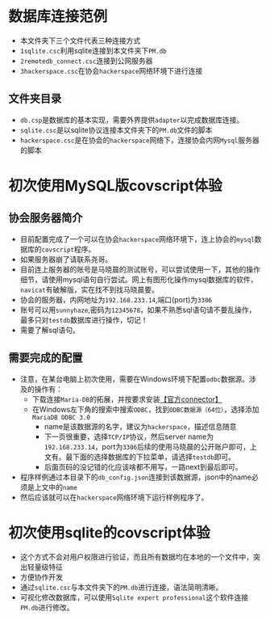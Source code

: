 # 数据库连接范例
+ 本文件夹下三个文件代表三种连接方式
+ `1sqlite.csc`利用sqlite连接到本文件夹下`PM.db`
+ `2remotedb_connect.csc`连接到公网服务器
+ `3hackerspace.csc`在协会`hackerspace`网络环境下进行连接
## 文件夹目录
+ `db.csp`是数据库的基本实现，需要外界提供`adapter`以完成数据库连接。
+ `sqlite.csc`是以sqlite协议连接本文件夹下的`PM.db`文件的脚本
+ `hackerspace.csc`是在协会的`hackerspace`网络下，连接协会内网`Mysql`服务器的脚本
# 初次使用MySQL版covscript体验
## 协会服务器简介
+ 目前配置完成了一个可以在协会`hackerspace`网络环境下，连上协会的`mysql`数据库的`covscript`程序。
+ 如果服务器崩了请联系尧哥。
+ 目前连上服务器的账号是马晓晨的测试账号，可以尝试使用一下，其他的操作细节，请使用mysql语句自行尝试。网上有图形化操作mysql数据库的软件，`navicat`有破解版，实在找不到找马晓晨要。
+ 协会的服务器，内网地址为`192.168.233.14`,端口(port)为`3306`
+ 账号可以用`sunnyhaze`,密码为`12345678`，如果不熟悉sql语句请不要乱操作，最多只对`testdb`数据库进行操作，切记！
+ 需要了解sql语句。
## 需要完成的配置
+ 注意，在某台电脑上初次使用，需要在Windows环境下配置`odbc`数据源。涉及的操作有：
  + 下载连接`Maria-DB`的拓展，并按要求安装[【官方connector】](https://downloads.mariadb.com/Connectors/odbc/connector-odbc-3.0.2/)
  + 在Windows左下角的搜索中搜索`ODBC`，找到`ODBC数据源（64位）`，选择添加`MariaDB ODBC 3.0`
    + name是该数据源的名字，建议为`hackerspace`，描述信息随意
    + 下一页很重要，选择`TCP/IP`协议，然后server name为`192.168.233.14`，port为`3306`后续的使用马晓晨的公开账户即可，上文有。最下面的选择数据库的下拉菜单，请选择`testdb`即可。
    + 后面页码的没记错的化应该啥都不用写，一路next到最后即可。
+ 程序样例通过本目录下的`db_config.json`连接到该数据源，json中的name必须是上文中的`name`
+ 然后应该就可以在`hackerspace`网络环境下运行样例程序了。
# 初次使用sqlite的covscript体验
+ 这个方式不会对用户权限进行验证，而且所有数据均在本地的一个文件中，突出轻量级特征
+ 方便协作开发
+ 通过`sqlite.csc`与本文件夹下的`PM.db`进行连接，语法简明清晰。
+ 可视化修改数据库，可以使用`Sqlite expert professional`这个软件连接`PM.db`进行修改。